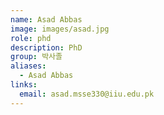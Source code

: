 ```yaml
---
name: Asad Abbas
image: images/asad.jpg
role: phd
description: PhD
group: 박사졸
aliases:
  - Asad Abbas
links:
  email: asad.msse330@iiu.edu.pk
---
```

